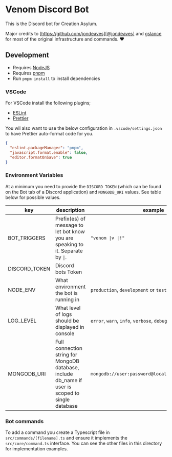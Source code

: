 # Venom Discord Bot

This is the Discord bot for Creation Asylum.

Major credits to [https://github.com/jondeaves][@jondeaves] and
[gslance](https://github.com/gslance) for most of the original infrastructure and commands. ❤️

## Development

- Requires [NodeJS](https://nodejs.org/)
- Requires [pnpm](https://pnpm.io/)
- Run `pnpm install` to install dependencies

### VSCode

For VSCode install the following plugins;

- [ESLint](https://marketplace.visualstudio.com/items?itemName=dbaeumer.vscode-eslint)
- [Prettier](https://marketplace.visualstudio.com/items?itemName=esbenp.prettier-vscode)

You wil also want to use the below configuration in `.vscode/settings.json` to have Prettier
auto-format code for you.

```json
{
  "eslint.packageManager": "pnpm",
  "javascript.format.enable": false,
  "editor.formatOnSave": true
}
```

### Environment Variables

At a minimum you need to provide the `DISCORD_TOKEN` (which can be found on the Bot tab of a Discord
application) and `MONGODB_URI` values. See table below for possible values.

| key           | description                                                                                       | example                                                |
| ------------- | ------------------------------------------------------------------------------------------------- | ------------------------------------------------------ |
| BOT_TRIGGERS  | Prefix(es) of message to let bot know you are speaking to it. Separate by `\|`.                   | `"venom \|v \|!"`                                      |
| DISCORD_TOKEN | Discord bots Token                                                                                |
| NODE_ENV      | What environment the bot is running in                                                            | `production`, `development` or `test`                  |
| LOG_LEVEL     | What level of logs should be displayed in console                                                 | `error`, `warn`, `info`, `verbose`, `debug` or `silly` |
| MONGODB_URI   | Full connection string for MongoDB database, include db_name if user is scoped to single database | `mongodb://user:password@localhost:27017/venom_db`     |

### Bot commands

To add a command you create a Typescript file in `src/commands/[filename].ts` and ensure it
implements the `src/core/command.ts` interface. You can see the other files in this directory for
implementation examples.
